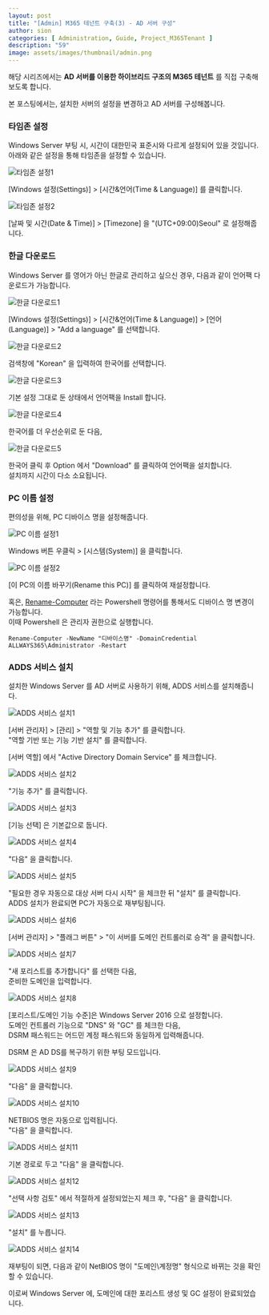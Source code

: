 ```yaml
---
layout: post
title: "[Admin] M365 테넌트 구축(3) - AD 서버 구성"
author: sion
categories: [ Administration, Guide, Project_M365Tenant ]
description: "59"
image: assets/images/thumbnail/admin.png
---
```


해당 시리즈에서는 __AD 서버를 이용한 하이브리드 구조의 M365 테넌트__ 를 직접 구축해보도록 합니다.  

본 포스팅에서는, 설치한 서버의 설정을 변경하고 AD 서버를 구성해봅니다.  

### 타임존 설정

Windows Server 부팅 시, 시간이 대한민국 표준시와 다르게 설정되어 있을 것입니다.  
아래와 같은 설정을 통해 타임존을 설정할 수 있습니다.  

<img src="{{site.baseurl}}/assets/images/59/1.png" title="타임존 설정1">  

[Windows 설정(Settings)] > [시간&언어(Time & Language)] 를 클릭합니다.  

<img src="{{site.baseurl}}/assets/images/59/2.png" title="타임존 설정2">  

[날짜 및 시간(Date & Time)] > [Timezone] 을 "(UTC+09:00)Seoul" 로 설정해줍니다.  

### 한글 다운로드

Windows Server 를 영어가 아닌 한글로 관리하고 싶으신 경우, 다음과 같이 언어팩 다운로드가 가능합니다.  

<img src="{{site.baseurl}}/assets/images/59/3.png" title="한글 다운로드1">  

[Windows 설정(Settings)] > [시간&언어(Time & Language)] > [언어(Language)] > "Add a language" 를 선택합니다.  

<img src="{{site.baseurl}}/assets/images/59/4.png" title="한글 다운로드2">  

검색창에 "Korean" 을 입력하여 한국어를 선택합니다.  

<img src="{{site.baseurl}}/assets/images/59/5.png" title="한글 다운로드3">  

기본 설정 그대로 둔 상태에서 언어팩을 Install 합니다.  

<img src="{{site.baseurl}}/assets/images/59/6.png" title="한글 다운로드4">  

한국어를 더 우선순위로 둔 다음,  

<img src="{{site.baseurl}}/assets/images/59/7.png" title="한글 다운로드5">  

한국어 클릭 후 Option 에서 "Download" 를 클릭하여 언어팩을 설치합니다.  
설치까지 시간이 다소 소요됩니다.  

### PC 이름 설정

편의성을 위해, PC 디바이스 명을 설정해줍니다.  

<img src="{{site.baseurl}}/assets/images/59/8.png" title="PC 이름 설정1">  

Windows 버튼 우클릭 > [시스템(System)] 을 클릭합니다.  

<img src="{{site.baseurl}}/assets/images/59/9.png" title="PC 이름 설정2">  

[이 PC의 이름 바꾸기(Rename this PC)] 를 클릭하여 재설정합니다.  

혹은, [Rename-Computer][1] 라는 Powershell 명령어를 통해서도 디바이스 명 변경이 가능합니다.  
이때 Powershell 은 관리자 권한으로 실행합니다.  

```
Rename-Computer -NewName "디바이스명" -DomainCredential ALLWAYS365\Administrator -Restart
```

### ADDS 서비스 설치

설치한 Windows Server 를 AD 서버로 사용하기 위해, ADDS 서비스를 설치해줍니다.  

<img src="{{site.baseurl}}/assets/images/59/10.png" title="ADDS 서비스 설치1">  

[서버 관리자] > [관리] > "역할 및 기능 추가" 를 클릭합니다.  
"역할 기반 또는 기능 기반 설치" 를 클릭합니다.  

[서버 역할] 에서 "Active Directory Domain Service" 를 체크합니다.  

<img src="{{site.baseurl}}/assets/images/59/11.png" title="ADDS 서비스 설치2">  

"기능 추가" 를 클릭합니다.  

<img src="{{site.baseurl}}/assets/images/59/12.png" title="ADDS 서비스 설치3">  

[기능 선택] 은 기본값으로 둡니다.  

<img src="{{site.baseurl}}/assets/images/59/13.png" title="ADDS 서비스 설치4">  

"다음" 을 클릭합니다.  

<img src="{{site.baseurl}}/assets/images/59/14.png" title="ADDS 서비스 설치5">  

"필요한 경우 자동으로 대상 서버 다시 시작" 을 체크한 뒤 "설치" 를 클릭합니다.  
ADDS 설치가 완료되면 PC가 자동으로 재부팅됩니다.  

<img src="{{site.baseurl}}/assets/images/59/15.png" title="ADDS 서비스 설치6">  

[서버 관리자] > "플래그 버튼" > "이 서버를 도메인 컨트롤러로 승격" 을 클릭합니다.  

<img src="{{site.baseurl}}/assets/images/59/16.png" title="ADDS 서비스 설치7">  

"새 포리스트를 추가합니다" 를 선택한 다음,  
준비한 도메인을 입력합니다.  

<img src="{{site.baseurl}}/assets/images/59/17.png" title="ADDS 서비스 설치8">  

[포리스트/도메인 기능 수준]은 Windows Server 2016 으로 설정합니다.  
도메인 컨트롤러 기능으로 "DNS" 와 "GC" 를 체크한 다음,  
DSRM 패스워드는 어드민 계정 패스워드와 동일하게 입력해줍니다.  

DSRM 은 AD DS를 복구하기 위한 부팅 모드입니다.  

<img src="{{site.baseurl}}/assets/images/59/18.png" title="ADDS 서비스 설치9">  

"다음" 을 클릭합니다.  

<img src="{{site.baseurl}}/assets/images/59/19.png" title="ADDS 서비스 설치10">  

NETBIOS 명은 자동으로 입력됩니다.  
"다음" 을 클릭합니다.  

<img src="{{site.baseurl}}/assets/images/59/20.png" title="ADDS 서비스 설치11">  

기본 경로로 두고 "다음" 을 클릭합니다.  

<img src="{{site.baseurl}}/assets/images/59/21.png" title="ADDS 서비스 설치12">  

"선택 사항 검토" 에서 적절하게 설정되었는지 체크 후, "다음" 을 클릭합니다.  

<img src="{{site.baseurl}}/assets/images/59/22.png" title="ADDS 서비스 설치13">  

"설치" 를 누릅니다.  

<img src="{{site.baseurl}}/assets/images/59/23.png" title="ADDS 서비스 설치14">  

재부팅이 되면, 다음과 같이 NetBIOS 명이 "도메인\계정명" 형식으로 바뀌는 것을 확인할 수 있습니다.  

이로써 Windows Server 에, 도메인에 대한 포리스트 생성 및 GC 설정이 완료되었습니다.  

[1]: https://learn.microsoft.com/en-us/powershell/module/microsoft.powershell.management/rename-computer?view=powershell-7.2
